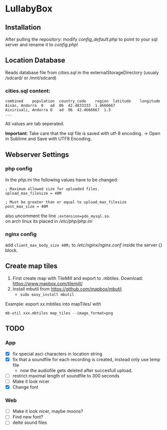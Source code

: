 LullabyBox
==========

## Installation

After pulling the repository: modify *config_default.php* to point to your sql server and rename it to *config.php*!

## Location Database

Reads database file from *cities.sql* in the externalStorageDirectory (usualy /sdcard/ or /mnt/sdcard)

### cities.sql content:

```
combined	population	country_code	region	latitude	longitude
Aixàs, Andorra	0	ad	06	42.4833333	1.4666667
Aixirivali, Andorra	0	ad	06	42.4666667	1.5
...
```

All values are tab seperated.

**Important:** Take care that the sql file is saved with utf-8 encoding. -> Open in Sublime and Save with UTF8 Encoding.

## Webserver Settings

### php config

In the *php.ini* the following values have to be changed:

```
; Maximum allowed size for uploaded files.
upload_max_filesize = 40M

; Must be greater than or equal to upload_max_filesize
post_max_size = 40M
```  

also uncomment the line `;extension=pdo_mysql.so`.  
on arch linux its placed in */etc/php/php.ini*


### nginx config

add `client_max_body_size 40M;` to  */etc/nginx/nginx.conf* inside the server {} block.

## Create map tiles

1. First create map with TileMill and export to .mbtiles. Download: <https://www.mapbox.com/tilemill/>
2. Install mbutil from <https://github.com/mapbox/mbutil>
    * `sudo easy_install mbutil`

Example: export xx.mbtiles into mapTiles/ with 

``` 
mb-util xxx.mbtiles map_tiles --image_format=png
```

## TODO

### App

* [x] fix special asci characters in location string
* [x] fix that a soundfile for each recording is created, instead only use 
temp file
    * now the audiofile gets deleted after succesfull upload.
* [ ] restrict maximal length of soundfile to 300 seconds
* [ ] Make it look nicer
* [x] Change font 

### Web

* [ ] Make it look nicer, maybe moons?
* [ ] Find new font?
* [ ] delte sound files